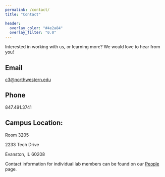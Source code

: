 ```yaml
---
permalink: /contact/
title: "Contact"

header:
  overlay_color: "#4e2a84"
  overlay_filter: "0.0"
---
```


Interested in working with us, or learning more?  We would love to hear from you!

## Email

c3@northwestern.edu
## Phone

847.491.3741

## Campus Location:
Room 3205

2233 Tech Drive

Evanston, IL 60208

 
Contact information for individual lab members can be found on our [People](/people/) page.
